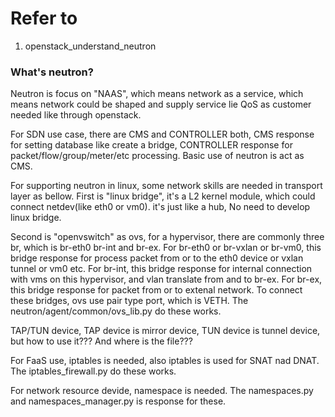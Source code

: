 # Refer to

1. openstack_understand_neutron


### What's neutron?

Neutron is focus on "NAAS", which means network as a service, which means network could be shaped and supply service lie QoS as customer needed like through openstack.

For SDN use case, there are CMS and CONTROLLER both, CMS response for setting database like create a bridge, CONTROLLER response for packet/flow/group/meter/etc processing. Basic use of neutron is act as CMS.

For supporting neutron in linux, some network skills are needed in transport layer as bellow. First is "linux bridge", it's a L2 kernel module, which could connect netdev(like eth0 or vm0). it's just like a hub, No need to develop linux bridge.

Second is "openvswitch" as ovs, for a hypervisor, there are commonly three br, which is br-eth0 br-int and br-ex. For br-eth0 or br-vxlan or br-vm0, this bridge response for process packet from or to the eth0 device or vxlan tunnel or vm0 etc. For br-int, this bridge response for internal connection with vms on this hypervisor, and vlan translate from and to br-ex. For br-ex, this bridge response for packet from or to extenal network. To connect these bridges, ovs use pair type port, which is VETH. The neutron/agent/common/ovs_lib.py do these works.

TAP/TUN device, TAP device is mirror device, TUN device is tunnel device, but how to use it??? And where is the file???

For FaaS use, iptables is needed, also iptables is used for SNAT nad DNAT. The iptables_firewall.py do these works.

For network resource devide, namespace is needed. The namespaces.py and namespaces_manager.py is response for these.




